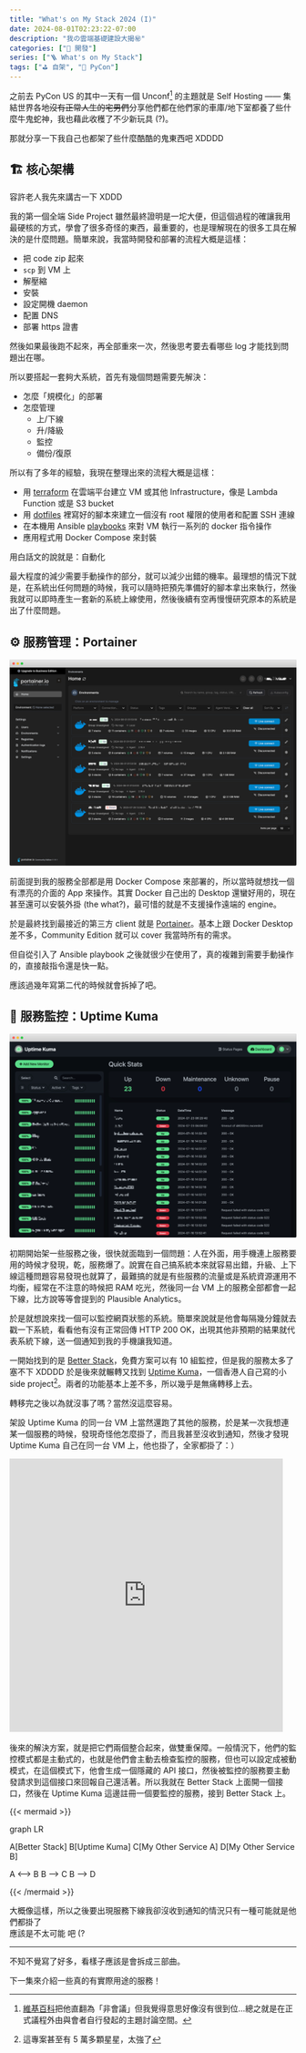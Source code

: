 ```yaml
---
title: "What's on My Stack 2024 (I)"
date: 2024-08-01T02:23:22-07:00
description: "我の雲端基礎建設大揭㊙️"
categories: ["🤖 開發"]
series: ["🪜 What's on My Stack"]
tags: ["⛳️ 自架", "🎪 PyCon"]
---
```


之前去 PyCon US 的其中一天有一個 Unconf[^1] 的主題就是 Self Hosting —— 集結世界各地~~沒有正常人生的宅男們~~分享他們都在他們家的車庫/地下室都養了些什麼牛鬼蛇神，我也藉此收穫了不少新玩具 (?)。

那就分享一下我自己也都架了些什麼酷酷的鬼東西吧 XDDDD

[^1]: [維基百科](https://zh.wikipedia.org/wiki/%E9%9D%9E%E4%BC%9A%E8%AE%AE)把他直翻為「非會議」但我覺得意思好像沒有很到位...總之就是在正式議程外由與會者自行發起的主題討論空間。

## 🏗️ 核心架構

容許老人我先來講古一下 XDDD

我的第一個全端 Side Project 雖然最終證明是一坨大便，但這個過程的確讓我用最硬核的方式，學會了很多奇怪的東西，最重要的，也是理解現在的很多工具在解決的是什麼問題。簡單來說，我當時開發和部署的流程大概是這樣：

- 把 code zip 起來
- `scp` 到 VM 上
- 解壓縮
- 安裝
- 設定開機 daemon
- 配置 DNS
- 部署 https 證書

然後如果最後跑不起來，再全部重來一次，然後思考要去看哪些 log 才能找到問題出在哪。

所以要搭起一套夠大系統，首先有幾個問題需要先解決：

- 怎麼「規模化」的部署
- 怎麼管理
  - 上/下線
  - 升/降級
  - 監控
  - 備份/復原

所以有了多年的經驗，我現在整理出來的流程大概是這樣：

- 用 [terraform](https://github.com/tomy0000000/terraform) 在雲端平台建立 VM 或其他 Infrastructure，像是 Lambda Function 或是 S3 bucket
- 用 [dotfiles](https://github.com/tomy0000000/dotfiles) 裡寫好的腳本來建立一個沒有 root 權限的使用者和配置 SSH 連線
- 在本機用 Ansible [playbooks](https://github.com/tomy0000000/playbooks) 來對 VM 執行一系列的 docker 指令操作
- 應用程式用 Docker Compose 來封裝

用白話文的說就是：自動化

最大程度的減少需要手動操作的部分，就可以減少出錯的機率。最理想的情況下就是，在系統出任何問題的時候，我可以隨時把預先準備好的腳本拿出來執行，然後我就可以即時產生一套新的系統上線使用，然後後續有空再慢慢研究原本的系統是出了什麼問題。

## ⚙️ 服務管理：Portainer

![Portainer](portainer.png)

前面提到我的服務全部都是用 Docker Compose 來部署的，所以當時就想找一個有漂亮的介面的 App 來操作。其實 Docker 自己出的 Desktop 還蠻好用的，現在甚至還可以安裝外掛 (the what?)，最可惜的就是不支援操作遠端的 engine。

於是最終找到最接近的第三方 client 就是 [Portainer](https://github.com/portainer/portainer)。基本上跟 Docker Desktop 差不多，Community Edition 就可以 cover 我當時所有的需求。

但自從引入了 Ansible playbook 之後就很少在使用了，真的複雜到需要手動操作的，直接敲指令還是快一點。

應該過幾年寫第二代的時候就會拆掉了吧。

## 🧸 服務監控：Uptime Kuma

![Uptime Kuma](uptime-kuma.png "找一隻可愛的 🐻 幫你顧服務")

初期開始架一些服務之後，很快就面臨到一個問題：人在外面，用手機連上服務要用的時候才發現，乾，服務爆了。說實在自己搞系統本來就容易出錯，升級、上下線這種問題容易發現也就算了，最難搞的就是有些服務的流量或是系統資源運用不均衡，經常在不注意的時候把 RAM 吃光，然後同一台 VM 上的服務全部都會一起下線，比方說等等會提到的 Plausible Analytics。

於是就想說來找一個可以監控網頁狀態的系統。簡單來說就是他會每隔幾分鐘就去戳一下系統，看看他有沒有正常回傳 HTTP 200 OK，出現其他非預期的結果就代表系統下線，送一個通知到我的手機讓我知道。

一開始找到的是 [Better Stack](https://betterstack.com/)，免費方案可以有 10 組監控，但是我的服務太多了塞不下 XDDDD 於是後來就輾轉又找到 [Uptime Kuma](https://github.com/louislam/uptime-kuma)，一個香港人自己寫的小 side project[^2]。兩者的功能基本上差不多，所以幾乎是無痛轉移上去。

轉移完之後以為就沒事了嗎？當然沒這麼容易。

架設 Uptime Kuma 的同一台 VM 上當然還跑了其他的服務，於是某一次我想連某一個服務的時候，發現奇怪他怎麼掛了，而且我甚至沒收到通知，然後才發現 Uptime Kuma 自己在同一台 VM 上，他也掛了，全家都掛了：）

<iframe src="https://giphy.com/embed/3NVkBM9a5WuUJy1jB9" width="480" height="480" style="" frameBorder="0" class="giphy-embed" allowFullScreen></iframe>

後來的解決方案，就是把它們兩個整合起來，做雙重保障。一般情況下，他們的監控模式都是主動式的，也就是他們會主動去檢查監控的服務，但也可以設定成被動模式，在這個模式下，他會生成一個隱藏的 API 接口，然後被監控的服務要主動發請求到這個接口來回報自己還活著。所以我就在 Better Stack 上面開一個接口，然後在 Uptime Kuma 這邊註冊一個要監控的服務，接到 Better Stack 上。

{{< mermaid >}}

graph LR

A[Better Stack]
B[Uptime Kuma]
C[My Other Service A]
D[My Other Service B]

A <--> B
B --> C
B --> D

{{< /mermaid >}}
<figcaption class="text-center">大概像這樣，所以之後要出現服務下線我卻沒收到通知的情況只有一種可能就是他們都掛了<br/>應該是不太可能 吧 (?</figcaption>

[^2]: 這專案甚至有 5 萬多顆星星，太強了

---

不知不覺寫了好多，看樣子應該是會拆成三部曲。

下一集來介紹一些真的有實際用途的服務！
